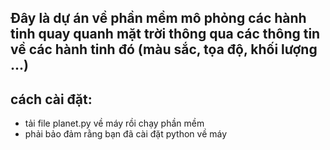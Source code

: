 ## Đây là dự án về phần mềm mô phỏng các hành tinh quay quanh mặt trời thông qua các thông tin về các hành tinh đó (màu sắc, tọa độ, khối lượng ...)
## cách cài đặt: 
- tải file planet.py về máy rồi chạy phần mềm
- phải bảo đảm rằng bạn đã cài đặt python về máy
